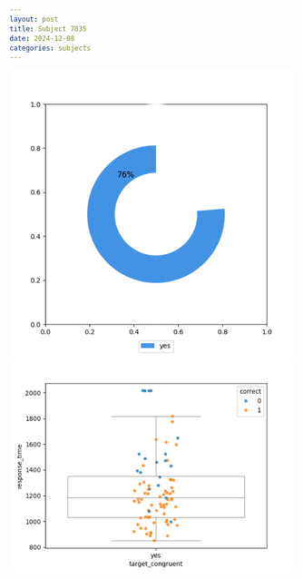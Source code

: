 ```yaml
---
layout: post
title: Subject 7035
date: 2024-12-08
categories: subjects
---
```


![](data/7035/run-6/7035_accuracy_target_congruence.png)
![](data/7035/run-6/7035_rt_congruence.png)
